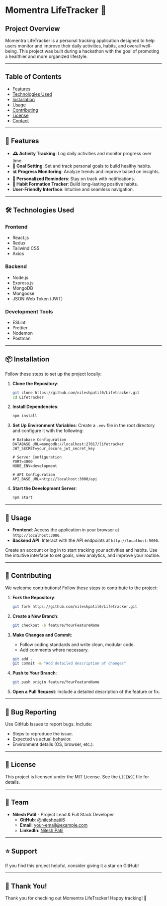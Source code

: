 # Momentra LifeTracker 🌟

## Project Overview
Momentra LifeTracker is a personal tracking application designed to help users monitor and improve their daily activities, habits, and overall well-being. This project was built during a hackathon with the goal of promoting a healthier and more organized lifestyle.

---

## Table of Contents
- [Features](#features)
- [Technologies Used](#technologies-used)
- [Installation](#installation)
- [Usage](#usage)
- [Contributing](#contributing)
- [License](#license)
- [Contact](#contact)

---

## 🚀 Features
- **🕰️ Activity Tracking**: Log daily activities and monitor progress over time.
- **🎯 Goal Setting**: Set and track personal goals to build healthy habits.
- **📊 Progress Monitoring**: Analyze trends and improve based on insights.
- **🔔 Personalized Reminders**: Stay on track with notifications.
- **📅 Habit Formation Tracker**: Build long-lasting positive habits.
- **User-Friendly Interface**: Intuitive and seamless navigation.

---

## 🛠️ Technologies Used
### **Frontend**
- React.js
- Redux
- Tailwind CSS
- Axios

### **Backend**
- Node.js
- Express.js
- MongoDB
- Mongoose
- JSON Web Token (JWT)

### **Development Tools**
- ESLint
- Prettier
- Nodemon
- Postman

---

## 📦 Installation
Follow these steps to set up the project locally:

1. **Clone the Repository**:
   ```bash
   git clone https://github.com/nileshpatil6/Lifetracker.git
   cd Lifetracker
   ```

2. **Install Dependencies**:
   ```bash
   npm install
   ```

3. **Set Up Environment Variables**:
   Create a `.env` file in the root directory and configure it with the following:
   ```env
   # Database Configuration
   DATABASE_URL=mongodb://localhost:27017/lifetracker
   JWT_SECRET=your_secure_jwt_secret_key

   # Server Configuration
   PORT=3000
   NODE_ENV=development

   # API Configuration
   API_BASE_URL=http://localhost:3000/api
   ```

4. **Start the Development Server**:
   ```bash
   npm start
   ```

---

## 🔄 Usage
- **Frontend**: Access the application in your browser at `http://localhost:3000`.
- **Backend API**: Interact with the API endpoints at `http://localhost:5000`.

Create an account or log in to start tracking your activities and habits. Use the intuitive interface to set goals, view analytics, and improve your routine.

---

## 🤝 Contributing
We welcome contributions! Follow these steps to contribute to the project:

1. **Fork the Repository**:
   ```bash
   git fork https://github.com/nileshpatil6/Lifetracker.git
   ```

2. **Create a New Branch**:
   ```bash
   git checkout -b feature/YourFeatureName
   ```

3. **Make Changes and Commit**:
   - Follow coding standards and write clean, modular code.
   - Add comments where necessary.
   ```bash
   git add .
   git commit -m "Add detailed description of changes"
   ```

4. **Push to Your Branch**:
   ```bash
   git push origin feature/YourFeatureName
   ```

5. **Open a Pull Request**: Include a detailed description of the feature or fix.

---

## 🚷️ Bug Reporting
Use GitHub Issues to report bugs. Include:
- Steps to reproduce the issue.
- Expected vs actual behavior.
- Environment details (OS, browser, etc.).

---

## 🔄 License
This project is licensed under the MIT License. See the `LICENSE` file for details.

---

## 👥 Team
- **Nilesh Patil** - Project Lead & Full Stack Developer
  - **GitHub**: [@nileshpatil6](https://github.com/nileshpatil6)
  - **Email**: your-email@example.com
  - **LinkedIn**: [Nilesh Patil](https://linkedin.com/in/nileshpatil6)

---

## ⭐ Support
If you find this project helpful, consider giving it a star on GitHub!

---

## 🌟 Thank You!
Thank you for checking out Momentra LifeTracker! Happy tracking! 🚀

